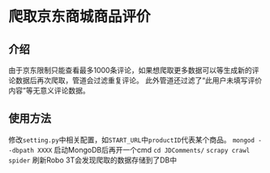 # 爬取京东商城商品评价

## 介绍

由于京东限制只能查看最多1000条评论，如果想爬取更多数据可以等生成新的评论数据后再次爬取，管道会过滤重复评论。
此外管道还过滤了“此用户未填写评价内容”等无意义评论数据。

## 使用方法

修改`setting.py`中相关配置，如`START_URL`中`productID`代表某个商品。
`mongod --dbpath XXXX`
启动MongoDB后再开一个cmd
`cd JDComments/`
`scrapy crawl spider`
刷新Robo 3T会发现爬取的数据存储到了DB中
